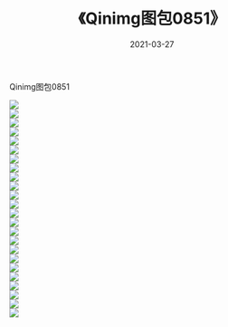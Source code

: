 ﻿---
layout: post
title:  《Qinimg图包0851》
date:   2021-03-27
img: http://imgx.orgx.ga/Qinimg图包/Qinimg图包0851/000.jpg
categories: [美女, 清纯, 唯美]
---

Qinimg图包0851

 ![](http://imgx.orgx.ga/Qinimg图包/Qinimg图包0851/001.jpg) <br>![](http://imgx.orgx.ga/Qinimg图包/Qinimg图包0851/002.jpg) <br>![](http://imgx.orgx.ga/Qinimg图包/Qinimg图包0851/003.jpg) <br>![](http://imgx.orgx.ga/Qinimg图包/Qinimg图包0851/004.jpg) <br>![](http://imgx.orgx.ga/Qinimg图包/Qinimg图包0851/005.jpg) <br>![](http://imgx.orgx.ga/Qinimg图包/Qinimg图包0851/006.jpg) <br>![](http://imgx.orgx.ga/Qinimg图包/Qinimg图包0851/007.jpg) <br>![](http://imgx.orgx.ga/Qinimg图包/Qinimg图包0851/008.jpg) <br>![](http://imgx.orgx.ga/Qinimg图包/Qinimg图包0851/009.jpg) <br>![](http://imgx.orgx.ga/Qinimg图包/Qinimg图包0851/010.jpg) <br>![](http://imgx.orgx.ga/Qinimg图包/Qinimg图包0851/011.jpg) <br>![](http://imgx.orgx.ga/Qinimg图包/Qinimg图包0851/012.jpg) <br>![](http://imgx.orgx.ga/Qinimg图包/Qinimg图包0851/013.jpg) <br>![](http://imgx.orgx.ga/Qinimg图包/Qinimg图包0851/014.jpg) <br>![](http://imgx.orgx.ga/Qinimg图包/Qinimg图包0851/015.jpg) <br>![](http://imgx.orgx.ga/Qinimg图包/Qinimg图包0851/016.jpg) <br>![](http://imgx.orgx.ga/Qinimg图包/Qinimg图包0851/017.jpg) <br>![](http://imgx.orgx.ga/Qinimg图包/Qinimg图包0851/018.jpg) <br>![](http://imgx.orgx.ga/Qinimg图包/Qinimg图包0851/019.jpg) <br>![](http://imgx.orgx.ga/Qinimg图包/Qinimg图包0851/020.jpg) <br>![](http://imgx.orgx.ga/Qinimg图包/Qinimg图包0851/021.jpg) <br>![](http://imgx.orgx.ga/Qinimg图包/Qinimg图包0851/022.jpg) <br>![](http://imgx.orgx.ga/Qinimg图包/Qinimg图包0851/023.jpg) <br>![](http://imgx.orgx.ga/Qinimg图包/Qinimg图包0851/024.jpg) <br>